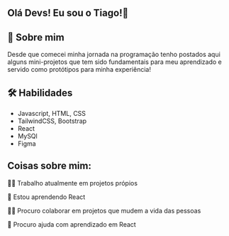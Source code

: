  
## Olá Devs! Eu sou o Tiago!👋
## 🚀 Sobre mim

Desde que comecei minha jornada na programação tenho postados aqui alguns mini-projetos que tem sido fundamentais para meu aprendizado e servido como protótipos para minha experiência!


## 🛠 Habilidades
- Javascript, HTML, CSS
- TailwindCSS, Bootstrap 
- React
- MySQl
- Figma


## Coisas sobre mim: 
👩‍💻 Trabalho atualmente em projetos própios 

🧠 Estou aprendendo React

👯‍♀️ Procuro colaborar em projetos que mudem a vida das pessoas

🤔 Procuro ajuda com aprendizado em React






